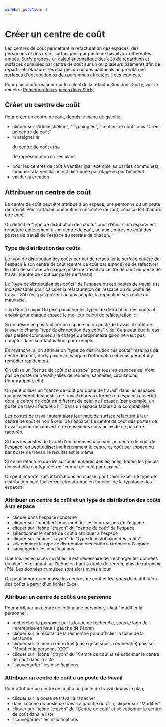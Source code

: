 ```yaml
---
sidebar_position: 1
---
```

# Créer un centre de coût

Les centres de coût permettent la refacturation des espaces, des personnes et des ratios surfaciques par poste de travail aux différentes entités.
Surfy propose un calcul automatique des clés de répartition et surfaces cumulées par centre de coût sur un ou plusieurs bâtiments afin de répartir et refacturer les charges du ou des bâtiments au prorata des surfaces d'occupation ou des personnes affectées à ces espaces.

Pour plus d'informations sur le calcul de la refacturation dans Surfy, voir le chapitre [Refacturer les espaces dans Surfy](/docs/tutorials/cost-distribution-by-cost-center/create.md).

## Créer un centre de coût

 Pour créer un centre de coût, depuis le menu de gauche,

 -  cliquer sur "Administration", "Typologies", "centres de coût" puis "Créer un centre de coût"
 -  renseigner le <P code="costCenter:name" /> du centre de coût et sa <P code="costCenter:color" /> de représentation sur les plans
 -  pour les centres de coût à ventiler (par exemple les parties communes), indiquer si la ventilation est distribuée par étage ou par bâtiment
 -  valider la création


## Attribuer un centre de coût

Le centre de coût peut être attribué à un espace, une personne ou un poste de travail.
Pour rattacher une entité à un centre de coût, celui ci doit d'abord être créé.

On définit le "type de distribution des coûts" pour définir si un espace est refacturé entièrement à son centre de coût, ou aux centres de coût des postes de travail de l'espace au prorata de chacun.

### Type de distribution des coûts

Le type de distribution des coûts permet de refacturer la surface entière de l'espace à son centre de coût (centre de coût par espace) ou de refacturer le ratio de surface de chaque poste de travail au centre de coût du poste de travail (centre de coût par poste de travail). 

Le "type de distribution des coûts" de l'espace ou des postes de travail est indispensable pour calculer la refacturation de l'espace ou du poste de travail. S’il n’est pas présent ou pas adapté, la répartition sera nulle ou mauvaise. 

:::tip Bon à savoir
On peut panacher les types de distribution des coûts et choisir pour chaque espace le meilleur calcul de refacturation.
:::

Si on désire ne pas facturer un espace ou un poste de travail, il suffit de laisser le champ "type de distribution des coûts" vide. Cela peut être le cas des parties communes à la charge du propriétaire qu’on ne veut pas compter dans la refacturation, par exemple. 

En revanche, si on attribue un "type de distribution des coûts" mais pas de centre de coût, Surfy pointe le manque d’information et vous permet d’y remédier rapidement. 

On utilise un "centre de coût par espace" pour tous les espaces qui n’ont pas de poste de travail (salles de réunion, sanitaires, circulations, Reprographie, etc).

On peut utiliser un "centre de coût par poste de travail" dans les espaces qui possèdent des postes de travail (bureaux fermés ou espaces ouverts) dont le centre de coût est différent de celui de l'espace (par exemple, un poste de travail facturé à l'IT dans un espace facturé à la comptabilité).

Les postes de travail auront alors leur ratio de surface refacturé à leur centre de coût et non à celui de l'espace.
Le centre de coût des postes de travail concernés doivent être renseignés sous peine de ne pas être facturés.

Si tous les postes de travail d'un même espace sont au centre de coût de l'espace, on peut utiliser indifféremment le centre de coût par espace ou par poste de travail, le résultat est le même. 

Si on ne refacture que les surfaces entières des espaces, toutes les pièces doivent être configurées en "centre de coût par espace".


On peut importer ces informations en masse, par fichier Excel. Le type de distribution peut facilement être attribué en fonction de la typologie des espaces. 


### Attribuer un centre de coût et un type de distribution des coûts à un espace

-   cliquer dans l'espace concerné
-   cliquer sur "modifier" pour modifier les informations de l'espace
-   cliquer sur l'icône "crayon" du "centre de coût" de l'espace
-   sélectionner le centre de coût à attribuer à l'espace
-   cliquer sur l'icône "crayon" du "type de distribution des coûts"
-   sélectionner le type de distribution des coûts à attribuer à l'espace
-   sauvegarder les modifications

Une fois les espaces modifiés, il est nécessaire de "recharger les données du plan" en cliquant sur l'icône en haut à droite de l'écran, puis de rafraichir (F5). Les données cumulées sont alors mises à jour.

On peut importer en masse les centres de coût et les types de distribution des coûts à partir d'un fichier Excel. 

### Attribuer un centre de coût à une personne

Pour attribuer un centre de coût à une personne, il faut "modifier la personne":

-   rechercher la personne par la loupe de recherche, sous le logo de l'entreprise en haut à gauche de l'écran
-   cliquer sur le résultat de la recherche pour afficher la fiche de la personne
-   cliquer sur le menu contextuel (case grise sous la recherche) puis sur "Modifier la personne XXX"
-   cliquer sur l'icône "crayon" du "Centre de coût et sélectionner le centre de coût dans la liste
-   "sauvegarder" les modifications

### Attribuer un centre de coût à un poste de travail

Pour attribuer un centre de coût à un poste de travail depuis le plan,

-   cliquer sur le poste de travail à rattacher
-   dans la fiche du poste de travail à gauche du plan, cliquer sur "Modifier"
-   cliquer sur l'icône "crayon" du "Centre de coût" et sélectionner le centre de coût dans la liste
-   "sauvegarder" les modifications

